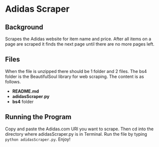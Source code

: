 # Adidas Scraper

## Background

Scrapes the Adidas website for item name and price. After all items on a page are scraped it finds the next page until there are no more pages left. 

## Files

When the file is unzipped there should be 1 folder and 2 files. The bs4 folder is the BeautifulSoul library for web scraping. The content is as follows.
* **README.md**
* **adidasScraper**.**py**
* **bs4** folder

## Running the Program

Copy and paste the Adidas.com URl you want to scrape. Then cd into the directory where adidasScraper.py is in Terminal. Run the file by typing `python adidasScraper.py`. Enjoy!